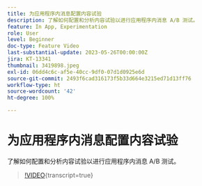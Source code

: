 ```yaml
---
title: 为应用程序内消息配置内容试验
description: 了解如何配置和分析内容试验以进行应用程序内消息 A/B 测试。
feature: In App, Experimentation
role: User
level: Beginner
doc-type: Feature Video
last-substantial-update: 2023-05-26T00:00:00Z
jira: KT-13341
thumbnail: 3419898.jpeg
exl-id: 06dd4c6c-af5e-40cc-9df0-07d1d0925e6d
source-git-commit: 2493f6cad316173f5b33d664e3215ed71d13ff76
workflow-type: ht
source-wordcount: '42'
ht-degree: 100%

---
```


# 为应用程序内消息配置内容试验

了解如何配置和分析内容试验以进行应用程序内消息 A/B 测试。

>[!VIDEO](https://video.tv.adobe.com/v/3419898/?learn=on){transcript=true}
